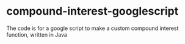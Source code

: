 # compound-interest-googlescript
The code is for a google script to make a custom compound interest function, written in Java
